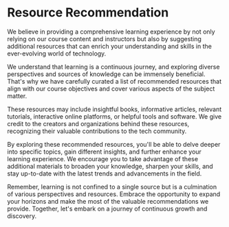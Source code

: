 # Resource Recommendation

We believe in providing a comprehensive learning experience by not only relying on our course content and instructors but also by suggesting additional resources that can enrich your understanding and skills in the ever-evolving world of technology.

We understand that learning is a continuous journey, and exploring diverse perspectives and sources of knowledge can be immensely beneficial. That's why we have carefully curated a list of recommended resources that align with our course objectives and cover various aspects of the subject matter.

These resources may include insightful books, informative articles, relevant tutorials, interactive online platforms, or helpful tools and software. We give credit to the creators and organizations behind these resources, recognizing their valuable contributions to the tech community.

By exploring these recommended resources, you'll be able to delve deeper into specific topics, gain different insights, and further enhance your learning experience. We encourage you to take advantage of these additional materials to broaden your knowledge, sharpen your skills, and stay up-to-date with the latest trends and advancements in the field.

Remember, learning is not confined to a single source but is a culmination of various perspectives and resources. Embrace the opportunity to expand your horizons and make the most of the valuable recommendations we provide. Together, let's embark on a journey of continuous growth and discovery.
